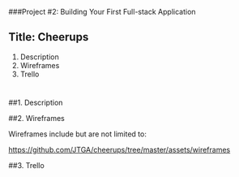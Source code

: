 ###Project #2: Building Your First Full-stack Application

## Title: Cheerups

1.  Description
2.  Wireframes
3.  Trello

#


##1.  Description

##2.  Wireframes

Wireframes include but are not limited to: 

https://github.com/JTGA/cheerups/tree/master/assets/wireframes

##3.  Trello





















